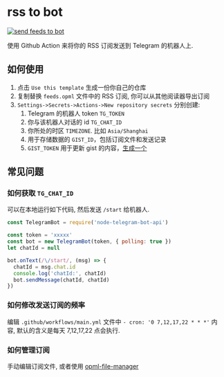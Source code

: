 # rss to bot

[![send feeds to bot](https://github.com/hyoban/rss-to-bot/actions/workflows/main.yml/badge.svg)](https://github.com/hyoban/rss-to-bot/actions/workflows/main.yml)

使用 Github Action 来将你的 RSS 订阅发送到 Telegram 的机器人上.

## 如何使用

1. 点击 `Use this template` 生成一份你自己的仓库
2. 复制替换 `feeds.opml` 文件中的 RSS 订阅, 你可以从其他阅读器导出订阅
3. `Settings->Secrets->Actions->New repository secrets` 分别创建:
    1. Telegram 的机器人 token `TG_TOKEN`
    2. 你与该机器人对话的 id `TG_CHAT_ID`
    3. 你所处的时区 `TIMEZONE`. 比如 `Asia/Shanghai`
    4. 用于存储数据的 `GIST_ID`，包括订阅文件和发送记录
    5. `GIST_TOKEN` 用于更新 gist 的内容，[生成一个](https://github.com/settings/tokens/new?scopes=gist)

## 常见问题

### 如何获取 `TG_CHAT_ID`

可以在本地运行如下代码, 然后发送 `/start` 给机器人.

```js
const TelegramBot = require('node-telegram-bot-api')

const token = 'xxxxx'
const bot = new TelegramBot(token, { polling: true })
let chatId = null

bot.onText(/\/start/, (msg) => {
  chatId = msg.chat.id
  console.log('chatId:', chatId)
  bot.sendMessage(chatId, chatId)
})
```

### 如何修改发送订阅的频率

编辑 `.github/workflows/main.yml` 文件中 `- cron: '0 7,12,17,22 * * *'` 内容, 默认的含义是每天 7,12,17,22 点会执行.


### 如何管理订阅

手动编辑订阅文件, 或者使用 [opml-file-manager](./packages/opml-file-manager/README.md)
